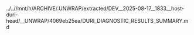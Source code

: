 ../..//mnt/h/ARCHIVE/.UNWRAP/extracted/DEV__2025-08-17__1833__host-duri-head/__UNWRAP/4069eb25ea/DURI_DIAGNOSTIC_RESULTS_SUMMARY.md